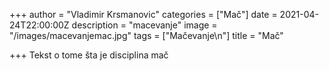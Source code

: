 +++
author = "Vladimir Krsmanovic"
categories = ["Mač"]
date = 2021-04-24T22:00:00Z
description = "macevanje"
image = "/images/macevanjemac.jpg"
tags = ["Mačevanje\n"]
title = "Mač"

+++
Tekst o tome šta je disciplina mač